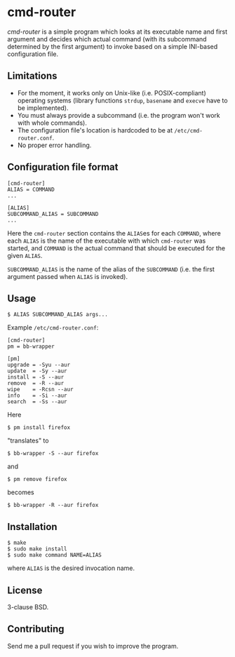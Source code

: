# cmd-router

*cmd-router* is a simple program which looks at its executable name and first argument and decides which actual command (with its subcommand determined by the first argument) to invoke based on a simple INI-based configuration file.

## Limitations
* For the moment, it works only on Unix-like (i.e. POSIX-compliant) operating systems (library functions `strdup`, `basename` and `execve` have to be implemented).
* You must always provide a subcommand (i.e. the program won't work with whole commands).
* The configuration file's location is hardcoded to be at `/etc/cmd-router.conf`.
* No proper error handling.

## Configuration file format

	[cmd-router]
    ALIAS = COMMAND
    ...

    [ALIAS]
    SUBCOMMAND_ALIAS = SUBCOMMAND
    ...

Here the `cmd-router` section contains the `ALIAS`es for each `COMMAND`, where each `ALIAS` is the name of the executable with which `cmd-router` was started, and `COMMAND` is the actual command that should be executed for the given `ALIAS`.

`SUBCOMMAND_ALIAS` is the name of the alias of the `SUBCOMMAND` (i.e. the first argument passed when `ALIAS` is invoked).

## Usage

	$ ALIAS SUBCOMMAND_ALIAS args...

Example `/etc/cmd-router.conf`:

    [cmd-router]
    pm = bb-wrapper

    [pm]
    upgrade = -Syu --aur
    update  = -Sy --aur
    install = -S --aur
    remove  = -R --aur
    wipe    = -Rcsn --aur
    info    = -Si --aur
    search  = -Ss --aur

Here

	$ pm install firefox

"translates" to

	$ bb-wrapper -S --aur firefox

and

	$ pm remove firefox

becomes

	$ bb-wrapper -R --aur firefox

## Installation

	$ make
	$ sudo make install
    $ sudo make command NAME=ALIAS

where `ALIAS` is the desired invocation name.

## License

3-clause BSD.

## Contributing

Send me a pull request if you wish to improve the program.

